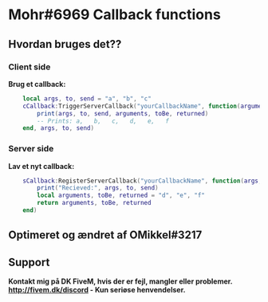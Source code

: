 # Mohr#6969 Callback functions

## Hvordan bruges det??

### Client side

**Brug et callback:**
```lua
    local args, to, send = "a", "b", "c"
    cCallback:TriggerServerCallback("yourCallbackName", function(arguments, toBe, returned)
        print(args, to, send, arguments, toBe, returned)
        -- Prints: a,   b,   c,   d,   e,   f
    end, args, to, send)
```

### Server side

**Lav et nyt callback:**
```lua
    sCallback:RegisterServerCallback("yourCallbackName", function(args, to, send)
        print("Recieved:", args, to, send)
        local arguments, toBe, returned = "d", "e", "f"
        return arguments, toBe, returned
    end)
```

## Optimeret og ændret af OMikkel#3217

## Support
**Kontakt mig på DK FiveM, hvis der er fejl, mangler eller problemer. http://fivem.dk/discord - Kun seriøse henvendelser.**
